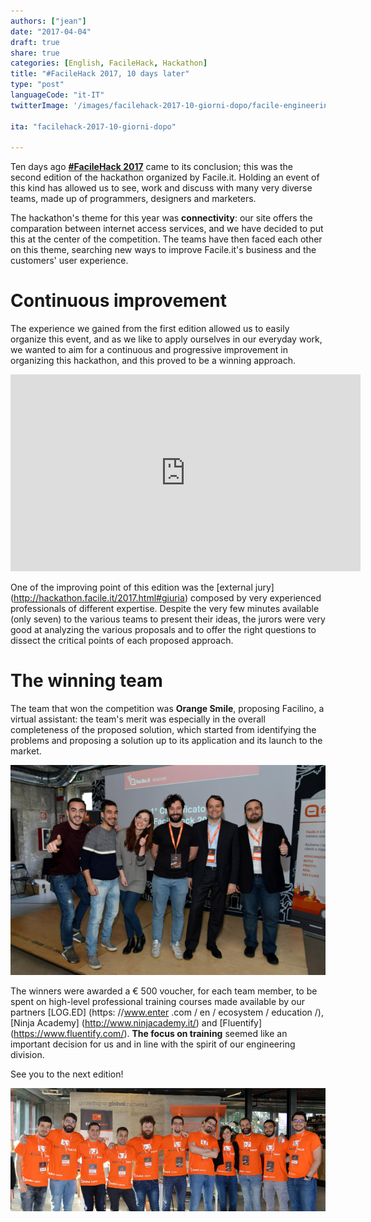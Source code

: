 ```yaml
---
authors: ["jean"]
date: "2017-04-04"
draft: true
share: true
categories: [English, FacileHack, Hackathon]
title: "#FacileHack 2017, 10 days later"
type: "post"
languageCode: "it-IT"
twitterImage: '/images/facilehack-2017-10-giorni-dopo/facile-engineering-team.jpg'

ita: "facilehack-2017-10-giorni-dopo"

---
```

Ten days ago [**#FacileHack 2017**](http://hackathon.facile.it/2017.html) came to its conclusion; this was the second edition of the hackathon organized by Facile.it. Holding an event of this kind has allowed us to see, work and discuss with many very diverse teams, made up of programmers, designers and marketers.

The hackathon's theme for this year was **connectivity**: our site offers the comparation between internet access services, and we have decided to put this at the center of the competition. The teams have then faced each other on this theme, searching new ways to improve Facile.it's business and the customers' user experience.

# Continuous improvement
The experience we gained from the first edition allowed us to easily organize this event, and as we like to apply ourselves in our everyday work, we wanted to aim for a continuous and progressive improvement in organizing this hackathon, and this proved to be a winning approach.
  
<div style="text-align: center">
<iframe width="560" height="315" src="https://www.youtube.com/embed/X-OdVcH7CMs" frameborder="0" allowfullscreen></iframe>
</div>

One of the improving point of this edition was the [external jury] (http://hackathon.facile.it/2017.html#giuria) composed by very experienced professionals of different expertise. Despite the very few minutes available (only seven) to the various teams to present their ideas, the jurors were very good at analyzing the various proposals and to offer the right questions to dissect the critical points of each proposed approach.

# The winning team
The team that won the competition was **Orange Smile**, proposing Facilino, a virtual assistant: the team's merit was especially in the overall completeness of the proposed solution, which started from identifying the problems and proposing a solution up to its application and its launch to the market.

<div style="text-align: center">
<img src="/images/facilehack-2017-10-giorni-dopo/orange-smile.jpg" title="I vincitori di #FacileHack 2017: team Orange Smile"/>
</div>

The winners were awarded a € 500 voucher, for each team member, to be spent on high-level professional training courses made available by our partners [LOG.ED] (https: //www.enter .com / en / ecosystem / education /), [Ninja Academy] (http://www.ninjacademy.it/) and [Fluentify] (https://www.fluentify.com/). **The focus on training** seemed like an important decision for us and in line with the spirit of our engineering division.

See you to the next edition!

<div style="text-align: center; margin-bottom: 2em">
<img src="/images/facilehack-2017-10-giorni-dopo/facile-engineering-team.jpg" title="FacileHack engineering team"/>
</div>
